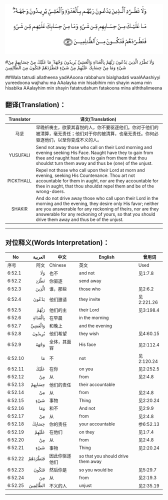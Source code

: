 ![006:052](images/006_052.gif)

#وَلَا تَطْرُدِ الَّذِينَ يَدْعُونَ رَبَّهُمْ بِالْغَدَاةِ وَالْعَشِيِّ يُرِيدُونَ وَجْهَهُ ۖ مَا عَلَيْكَ مِنْ حِسَابِهِمْ مِنْ شَيْءٍ وَمَا مِنْ حِسَابِكَ عَلَيْهِمْ مِنْ شَيْءٍ فَتَطْرُدَهُمْ فَتَكُونَ مِنَ الظَّالِمِينَ 

##Wala tatrudi allatheena yadAAoona rabbahum bialghadati waalAAashiyyi yureedoona wajhahu ma AAalayka min hisabihim min shayin wama min hisabika AAalayhim min shayin fatatrudahum fatakoona mina alththalimeena 

## 翻译(Translation)：

| Translator | 译文(Translation)                                            |
| :--------: | ------------------------------------------------------------ |
|    马坚    | 早晚祈祷主，欲蒙其喜悦的人，你不要驱逐他们。你对于他们的被清算，毫无责任；他们对于你的被清算，也毫无责任。你何必驱逐他们，以至你变成不义的人。 |
|  YUSUFALI  | Send not away those who call on their Lord morning and evening seeking His Face. Naught have they to gain from thee and naught hast thou to gain from them that thou shouldst turn them away and thus be (one) of the unjust. |
| PICKTHALL  | Repel not those who call upon their Lord at morn and evening, seeking His Countenance. Thou art not accountable for them in aught, nor are they accountable for thee in aught, that thou shouldst repel them and be of the wrong-doers. |
|   SHAKIR   | And do not drive away those who call upon their Lord in the morning and the evening, they desire only His favor; neither are you answerable for any reckoning of theirs, nor are they answerable for any reckoning of yours, so that you should drive them away and thus be of the unjust. |

---

## 对位释义(Words Interpretation)：

| No   | العربية | 中文    | English | 曾用词 |
| ---- | ------: | ------- | ------- | ------ |
| 序号 |    阿文 | Chinese | 英文    | Used   |
| 6:52.1  | وَلَا      | 也不           | and not                            | 见1:7.8    |
| 6:52.2  | تَطْرُدِ     | 你驱逐         | send away                          |            |
| 6:52.3  | الَّذِينَ    | 谁，那些       | those who                          | 见2:6.2    |
| 6:52.4  | يَدْعُونَ    | 他们邀请       | they invite                        | 见2:221.26 |
| 6:52.5  | رَبَّهُمْ     | 他们的主       | their Lord                         | 见3:198.4  |
| 6:52.6  | بِالْغَدَاةِ  | 在早晨         | in the morning                     |            |
| 6:52.7  | وَالْعَشِيِّ   | 和晚上         | and the evening                    |            |
| 6:52.8  | يُرِيدُونَ   | 他们希望       | they wish                          | 见4:60.15  |
| 6:52.9  | وَجْهَهُ     | 全体，其面容   | His face                           | 见2:112.4  |
| 6:52.10 | مَا       | 不             | not                                | 见2:120.24 |
| 6:52.11 | عَلَيْكَ     | 在你           | on you                             | 见2:252.5  |
| 6:52.12 | مِنْ       | 从             | from                               | 见2:4.8    |
| 6:52.13 | حِسَابِهِمْ   | 他们的责任     | their accountable                  |            |
| 6:52.14 | مِنْ       | 从             | from                               | 见2:4.8    |
| 6:52.15 | شَيْءٍ      | 事物           | Thing                              | 见2:20.24  |
| 6:52.16 | وَمَا      | 和不           | And not                            | 见2:9.9    |
| 6:52.17 | مِنْ       | 从             | from                               | 见2:4.8    |
| 6:52.18 | حِسَابِكَ    | 你的责任       | your accountable                   | 参6:52.13  |
| 6:52.19 | عَلَيْهِمْ    | 在他们         | on they                            | 见1:7.4    |
| 6:52.20 | مِنْ       | 从             | from                               | 见2:4.8    |
| 6:52.21 | شَيْءٍ      | 事物           | Thing                              | 见2:20.24  |
| 6:52.22 | فَتَطْرُدَهُمْ  | 因此你驱逐他们 | so that you should drive them away |            |
| 6:52.23 | فَتَكُونَ    | 然后你是       | so you would be                    | 见5:29.7   |
| 6:52.24 | مِنَ       | 从             | from                               | 见2:19.3 |
| 6:52.25 | الظَّالِمِينَ | 不义的人       | unjust                             | 见2:35.19  |

---
